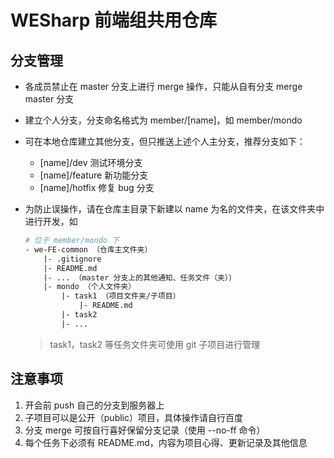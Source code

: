 # WESharp 前端组共用仓库
## 分支管理
- 各成员禁止在 master 分支上进行 merge 操作，只能从自有分支 merge master 分支
- 建立个人分支，分支命名格式为 member/[name]，如 member/mondo
- 可在本地仓库建立其他分支，但只推送上述个人主分支，推荐分支如下：
    - [name]/dev 测试环境分支
    - [name]/feature 新功能分支
    - [name]/hotfix 修复 bug 分支
- 为防止误操作，请在仓库主目录下新建以 name 为名的文件夹，在该文件夹中进行开发，如
    
    ```bash
    # 位于 member/mondo 下
    - we-FE-common （仓库主文件夹）
        |- .gitignore
        |- README.md
        |- ... （master 分支上的其他通知、任务文件（夹））
        |- mondo （个人文件夹）
            |- task1 （项目文件夹/子项目）
                |- README.md
            |- task2
            |- ...
    ```
    
    > task1，task2 等任务文件夹可使用 git 子项目进行管理
    
## 注意事项
1. 开会前 push 自己的分支到服务器上
2. 子项目可以是公开（public）项目，具体操作请自行百度
3. 分支 merge 可按自行喜好保留分支记录（使用 --no-ff 命令）
4. 每个任务下必须有 README.md，内容为项目心得、更新记录及其他信息